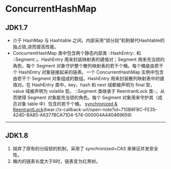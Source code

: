 # ConcurrentHashMap
## JDK1.7
* 介于 HashMap 与 Hashtable 之间。内部采用"锁分段”机制替代Hashtable的独占锁,进而提高性能。
* ConcurrentHashMap 类中包含两个静态内部类 ::HashEntry:: 和 ::Segment::。HashEntry 用来封装映射表的键值对；Segment 用来充当锁的角色，每个 Segment 对象守护整个散列映射表的若干个桶。每个桶是由若干个 HashEntry 对象链接起来的链表。一个 ConcurrentHashMap 实例中包含由若干个 Segment 对象组成的数组。HashEntry 用来封装散列映射表中的键值对。在 HashEntry 类中，key，hash 和 next 域都被声明为 final 型，value 域被声明为 volatile 型。
::Segment 类继承于 ReentrantLock 类::，从而使得 Segment 对象能充当锁的角色。每个 Segment 对象用来守护其（成员对象 table 中）包含的若干个桶。
[synchronized & ReentrantLock]()(bear://x-callback-url/open-note?id=710B8FBC-FE35-424D-BA85-A6377BCA71D4-574-000004A440469659)
---
## JDK1.8
1. 抛弃了原有的分段锁的机制，采用了 _synchronized+CAS_ 来保证并发安全性。
2. 桶内的链表长度大于8时，链表变为红黑树。

